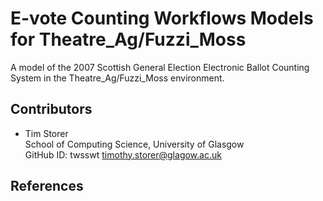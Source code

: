 # E-vote Counting Workflows Models for Theatre_Ag/Fuzzi_Moss

A model of the 2007 Scottish General Election Electronic Ballot Counting System in the Theatre_Ag/Fuzzi_Moss
environment.

## Contributors

  * Tim Storer<br/>
    School of Computing Science, University of Glasgow<br/>
    GitHub ID: twsswt
    [timothy.storer@glagow.ac.uk](mailto:timothy.storer@glagow.ac.uk)

## References

